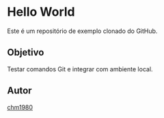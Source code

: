 # Hello World

Este é um repositório de exemplo clonado do GitHub.

## Objetivo

Testar comandos Git e integrar com ambiente local.

## Autor

[chm1980](https://github.com/chm1980)

